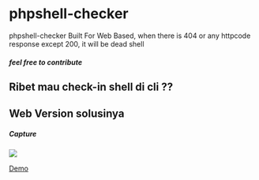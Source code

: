 # phpshell-checker
phpshell-checker Built For Web Based, when there is 404 or any httpcode response except 200, it will be dead shell
##### feel free to contribute

## Ribet mau check-in shell di cli ??
## Web Version solusinya
##### Capture

<img src="https://i.ibb.co/djPdfTZ/2.png" align="center"/>

[Demo](https://exploit.republicforensic.my.id/shell-checker.php)
